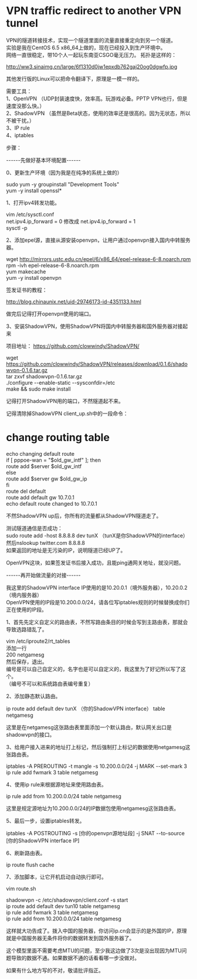 # VPN traffic redirect to another VPN tunnel
VPN的隧道转接技术，实现一个隧道里面的流量直接重定向到另一个隧道。  
实验是我在CentOS 6.5 x86_64上做的，现在已经投入到生产环境中。  
网络一直很稳定，带10个人一起玩东南亚CSGO毫无压力。 
拓扑是这样的：  

http://ww3.sinaimg.cn/large/6f1310d0jw1epxdb762gaj20og0dgwfp.jpg

其他发行版的Linux可以把命令翻译下，原理是一模一样的。  

需要工具：  
1、OpenVPN （UDP封装速度快，效率高。玩游戏必备。PPTP VPN也行，但是速度没那么快。）  
2、ShadowVPN （虽然是Beta状态，使用的效率还是很高的。因为无状态，所以不被干扰。）  
3、IP rule  
4、iptables  

步骤：  

------先做好基本环境配置------  

0、更新生产环境（因为我是在纯净的系统上做的）  

sudo yum -y groupinstall "Development Tools"  
yum -y install openssl*  

1、打开ipv4转发功能。  

vim /etc/sysctl.conf  
net.ipv4.ip_forward = 0 修改成 net.ipv4.ip_forward = 1  
sysctl -p  

2、添加epel源，直接从源安装openvpn，让用户通过openvpn接入国内中转服务器。  

wget http://mirrors.ustc.edu.cn/epel/6/x86_64/epel-release-6-8.noarch.rpm  
rpm -ivh epel-release-6-8.noarch.rpm  
yum makecache  
yum -y install openvpn  

签发证书的教程：  

http://blog.chinaunix.net/uid-29746173-id-4351133.html  

做完后记得打开openvpn使用的端口。  

3、安装ShadowVPN，使用ShadowVPN将国内中转服务器和国外服务器对接起来  

项目地址： https://github.com/clowwindy/ShadowVPN/  

wget https://github.com/clowwindy/ShadowVPN/releases/download/0.1.6/shadowvpn-0.1.6.tar.gz  
tar zxvf shadowvpn-0.1.6.tar.gz  
./configure --enable-static --sysconfdir=/etc  
make && sudo make install  

记得打开ShadowVPN用的端口，不然隧道起不来。  

记得清除掉ShadowVPN client_up.sh中的一段命令：  
 
# change routing table  
echo changing default route  
if [ pppoe-wan = "$old_gw_intf" ]; then  
route add $server $old_gw_intf  
else  
route add $server gw $old_gw_ip  
fi  
route del default  
route add default gw 10.7.0.1  
echo default route changed to 10.7.0.1  

不然ShadowVPN up后，你所有的流量都从ShadowVPN隧道走了。  

测试隧道通信是否成功：  
sudo route add -host 8.8.8.8 dev tunX （tunX是你ShadowVPN的interface）  
然后nslookup twitter.com 8.8.8.8  
如果返回的地址是无污染的IP，说明隧道已经UP了。  

OpenVPN这块，如果签发证书后接入成功，且能ping通网关地址，就没问题。  

------再开始做流量的对接------  

我这里的ShadowVPN interface IP使用的是10.20.0.1（境外服务器），10.20.0.2（境内服务器）  
OpenVPN使用的IP段是10.200.0.0/24，请各位写iptables规则的时候替换成你们正在使用的IP段。  

1、首先先定义自定义的路由表，不然写路由条目的时候会写到主路由表，那就会导致选路错乱了。  

vim /etc/iproute2/rt_tables  
添加一行  
200 netgamesg   
然后保存，退出。  
编号是可以自己自定义的，名字也是可以自定义的，我这里为了好记所以写了这个。  
（编号不可以和系统路由表编号重复）  

2、添加静态默认路由。  

ip route add default dev tunX （你的ShadowVPN interface） table netgamesg  

这里是在netgamesg这张路由表里面添加一个默认路由，默认网关出口是shadowvpn的接口。  

3、给用户接入进来的地址打上标记，然后强制打上标记的数据使用netgamesg这张路由表。  

iptables -A PREROUTING -t mangle -s 10.200.0.0/24 -j MARK --set-mark 3  
ip rule add fwmark 3 table netgamesg  

4、使用ip rule来根据源地址来使用路由表。  

ip rule add from 10.200.0.0/24 table netgamesg  

这里是规定源地址为10.200.0.0/24的IP数据包使用netgamesg这张路由表。  

5、最后一步，设置iptables转发。  

iptables -A POSTROUTING -s [你的openvpn源地址段] -j SNAT --to-source [你的ShadowVPN interface IP]  

6、刷新路由表。  

ip route flush cache  

7、添加脚本，让它开机启动自动执行即可。  

vim route.sh  

shadowvpn -c /etc/shadowvpn/client.conf -s start  
ip route add default dev tun10 table netgamesg  
ip rule add fwmark 3 table netgamesg  
ip rule add from 10.200.0.0/24 table netgamesg  

这样就大功告成了。拨入中国的服务器，你访问ip.cn会显示的是外国的IP，原理就是中国服务器无条件将你的数据转发到国外服务器了。  

这个模型里面不需要考虑MTU的问题，至少我这边做了3次是没出现因为MTU问题导致的数据不通。如果数据不通的话看看哪一步没做对。  

如果有什么地方写的不对，敬请批评指正。  
